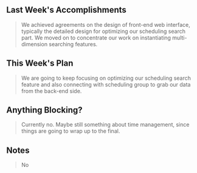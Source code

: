 ## Last Week's Accomplishments

> We achieved agreements on the design of front-end web interface, typically the detailed design for optimizing our scheduling search part. We moved on to concentrate our work on instantiating multi-dimension searching features.

## This Week's Plan

> We are going to keep focusing on optimizing our scheduling search feature and also connecting with scheduling group to grab our data from the back-end side.

## Anything Blocking?

> Currently no. Maybe still something about time management, since things are going to wrap up to the final.

## Notes

> No